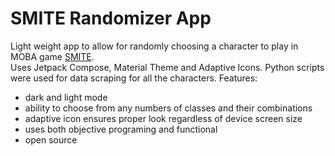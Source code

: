 # SMITE Randomizer App
Light weight app to allow for randomly choosing a character to play in MOBA game [SMITE](https://www.smitegame.com/).  
Uses Jetpack Compose, Material Theme and Adaptive Icons.
Python scripts were used for data scraping for all the characters.
Features:
- dark and light mode
- ability to choose from any numbers of classes and their combinations
- adaptive icon ensures proper look regardless of device screen size
- uses both objective programing and functional
- open source
